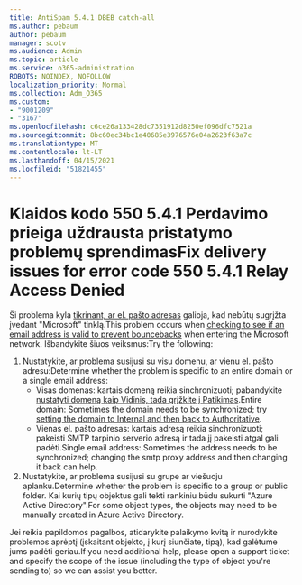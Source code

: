```yaml
---
title: AntiSpam 5.4.1 DBEB catch-all
ms.author: pebaum
author: pebaum
manager: scotv
ms.audience: Admin
ms.topic: article
ms.service: o365-administration
ROBOTS: NOINDEX, NOFOLLOW
localization_priority: Normal
ms.collection: Adm_O365
ms.custom:
- "9001209"
- "3167"
ms.openlocfilehash: c6ce26a133428dc7351912d8250ef096dfc7521a
ms.sourcegitcommit: 8bc60ec34bc1e40685e3976576e04a2623f63a7c
ms.translationtype: MT
ms.contentlocale: lt-LT
ms.lasthandoff: 04/15/2021
ms.locfileid: "51821455"
---
```

# <a name="fix-delivery-issues-for-error-code-550-541-relay-access-denied"></a><span data-ttu-id="43184-102">Klaidos kodo 550 5.4.1 Perdavimo prieiga uždrausta pristatymo problemų sprendimas</span><span class="sxs-lookup"><span data-stu-id="43184-102">Fix delivery issues for error code 550 5.4.1 Relay Access Denied</span></span>

<span data-ttu-id="43184-103">Ši problema kyla [tikrinant, ar el. pašto adresas](https://docs.microsoft.com/exchange/mail-flow-best-practices/use-directory-based-edge-blocking) galioja, kad nebūtų sugrįžta įvedant "Microsoft" tinklą.</span><span class="sxs-lookup"><span data-stu-id="43184-103">This problem occurs when [checking to see if an email address is valid to prevent bouncebacks](https://docs.microsoft.com/exchange/mail-flow-best-practices/use-directory-based-edge-blocking) when entering the Microsoft network.</span></span> <span data-ttu-id="43184-104">Išbandykite šiuos veiksmus:</span><span class="sxs-lookup"><span data-stu-id="43184-104">Try the following:</span></span>

1. <span data-ttu-id="43184-105">Nustatykite, ar problema susijusi su visu domenu, ar vienu el. pašto adresu:</span><span class="sxs-lookup"><span data-stu-id="43184-105">Determine whether the problem is specific to an entire domain or a single email address:</span></span>
    - <span data-ttu-id="43184-106">Visas domenas: kartais domeną reikia sinchronizuoti; pabandykite [nustatyti domeną kaip Vidinis, tada grįžkite į Patikimas](https://docs.microsoft.com/exchange/mail-flow-best-practices/manage-accepted-domains/manage-accepted-domains).</span><span class="sxs-lookup"><span data-stu-id="43184-106">Entire domain: Sometimes the domain needs to be synchronized; try [setting the domain to Internal and then back to Authoritative](https://docs.microsoft.com/exchange/mail-flow-best-practices/manage-accepted-domains/manage-accepted-domains).</span></span>
    - <span data-ttu-id="43184-107">Vienas el. pašto adresas: kartais adresą reikia sinchronizuoti; pakeisti SMTP tarpinio serverio adresą ir tada jį pakeisti atgal gali padėti.</span><span class="sxs-lookup"><span data-stu-id="43184-107">Single email address: Sometimes the address needs to be synchronized; changing the smtp proxy address and then changing it back can help.</span></span>
2. <span data-ttu-id="43184-108">Nustatykite, ar problema susijusi su grupe ar viešuoju aplanku.</span><span class="sxs-lookup"><span data-stu-id="43184-108">Determine whether the problem is specific to a group or public folder.</span></span> <span data-ttu-id="43184-109">Kai kurių tipų objektus gali tekti rankiniu būdu sukurti "Azure Active Directory".</span><span class="sxs-lookup"><span data-stu-id="43184-109">For some object types, the objects may need to be manually created in Azure Active Directory.</span></span>

<span data-ttu-id="43184-110">Jei reikia papildomos pagalbos, atidarykite palaikymo kvitą ir nurodykite problemos aprėptį (įskaitant objekto, į kurį siunčiate, tipą), kad galėtume jums padėti geriau.</span><span class="sxs-lookup"><span data-stu-id="43184-110">If you need additional help, please open a support ticket and specify the scope of the issue (including the type of object you're sending to) so we can assist you better.</span></span>